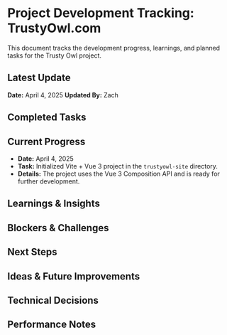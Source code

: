 # Project Development Tracking: TrustyOwl.com

This document tracks the development progress, learnings, and planned tasks for the Trusty Owl project.

## Latest Update
**Date:** April 4, 2025
**Updated By:** Zach

## Completed Tasks

## Current Progress

- **Date:** April 4, 2025
- **Task:** Initialized Vite + Vue 3 project in the `trustyowl-site` directory.
- **Details:** The project uses the Vue 3 Composition API and is ready for further development.

## Learnings & Insights

## Blockers & Challenges

## Next Steps

## Ideas & Future Improvements

## Technical Decisions

## Performance Notes
